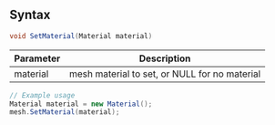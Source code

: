 ## Syntax 

```csharp
void SetMaterial(Material material)
```

| Parameter | Description |
|---|---|
| material | mesh material to set, or NULL for no material |

```csharp
// Example usage
Material material = new Material();
mesh.SetMaterial(material);
```